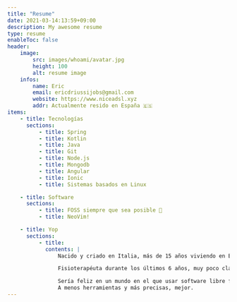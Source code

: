 ```yaml
---
title: "Resume"
date: 2021-03-14:13:59+09:00
description: My awesome resume
type: resume
enableToc: false
header:
    image:
        src: images/whoami/avatar.jpg
        height: 100
        alt: resume image
    infos:
        name: Eric
        email: ericdriussijobs@gmail.com
        website: https://www.niceadsl.xyz
        addr: Actualmente resido en España 🇪🇸
items:
    - title: Tecnologías
      sections:
          - title: Spring
          - title: Kotlin
          - title: Java
          - title: Git
          - title: Node.js
          - title: Mongodb
          - title: Angular
          - title: Ionic
          - title: Sistemas basados en Linux

    - title: Software
      sections:
          - title: FOSS siempre que sea posible 🐧
          - title: NeoVim!

    - title: Yop
      sections:
          - title:
            contents: |
                Nacido y criado en Italia, más de 15 años viviendo en España. Un par de años en Venezuela y un año y pico en Inglaterra. Como cabe esperar ha sido una vida movidita y como mismo ha hecho fácil aprender varios idiomas y ampliar horizontes, esto de no tener un hogar (o de serlo tu mismo, por quedar mejor) tiene sus desventajas.

                Fisioterapéuta durante los últimos 6 años, muy poco claras las ideas y siempre con vistas a aprender algo nuevo. 

                Sería feliz en un mundo en el que usar software libre fuera la norma y creo firmemente en que los problemas se solucionan mediante simplificación, sin añadir complejidades innecesarias.
                A menos herramientas y más precisas, mejor.
---
```


